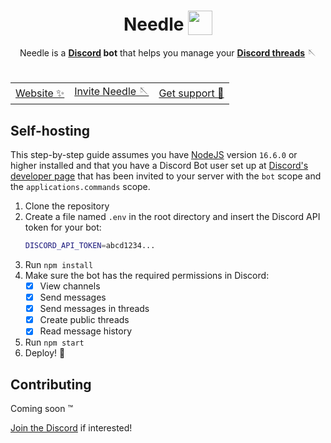 

<div align="center">
   <h1>
      Needle
      <sub>
         <a href="#"><img src="https://raw.githubusercontent.com/MarcusOtter/discord-needle/main/branding/logo-64x64.png" height="39" width="39"></a>
      </sub>
   </h1>
   Needle is a <b><a href="https://discord.com/">Discord</a> bot</b> that helps you manage your <b><a href="https://support.discord.com/hc/en-us/articles/4403205878423-Threads-FAQ">Discord threads</a></b> 🪡
   <br/><br/>
   <table>
      <tr>
         <td><a href="https://needle.gg">Website ✨</a></td>
         <td><a href="https://needle.gg/invite">Invite Needle 🪡</a></td>
         <td><a href="https://needle.gg/chat">Get support 💬</a></td>
      </tr>
   </table>
</div>

## Self-hosting
This step-by-step guide assumes you have [NodeJS](https://nodejs.org/en/) version `16.6.0` or higher installed and that you have a Discord Bot user set up at [Discord's developer page](https://discord.com/developers/applications) that has been invited to your server with the `bot` scope and the `applications.commands` scope.

1. Clone the repository
2. Create a file named `.env`  in the root directory and insert the Discord API token for your bot:
   ```bash
   DISCORD_API_TOKEN=abcd1234...
   ```
3. Run `npm install`
4. Make sure the bot has the required permissions in Discord:
   - [x] View channels
   - [x] Send messages
   - [x] Send messages in threads
   - [x] Create public threads
   - [x] Read message history
5. Run `npm start`
6. Deploy! :tada:

## Contributing
Coming soon :tm:

[Join the Discord](https://needle.gg/chat) if interested!
